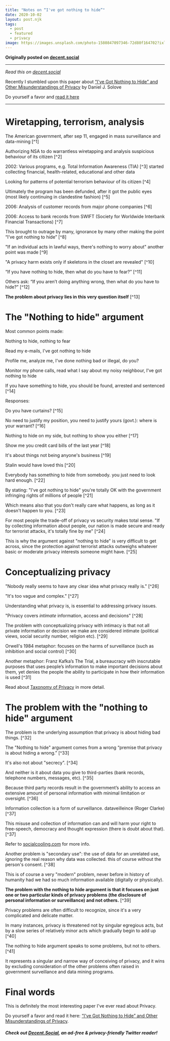 ```yaml
---
title: "Notes on “I've got nothing to hide”"
date: 2020-10-02
layout: post.njk
tags:
  - post
  - featured
  - privacy
image: https://images.unsplash.com/photo-1580847097346-72d80f164702?ixlib=rb-1.2.1&ixid=eyJhcHBfaWQiOjEyMDd9&auto=format&fit=crop&w=600&q=80
---
```


**Originally posted on [decent.social](https://decent.social/blog/2020-10-02-Notes-on-I-have-got-nothing-to-hide/)**

---

*Read this on [decent.social](https://decent.social/blog/2020-10-02-Notes-on-I-have-got-nothing-to-hide/)*


Recently I stumbled upon this paper about <a target="_blank" href="https://papers.ssrn.com/sol3/papers.cfm?abstract_id=998565">“I've Got Nothing to Hide” and Other Misunderstandings of Privacy</a> by Daniel J. Solove

Do yourself a favor and <a target="_blank" href="https://papers.ssrn.com/sol3/papers.cfm?abstract_id=998565">read it here</a>

---

# Wiretapping, terrorism, analysis

The American government, after sep 11, engaged in mass surveillance and data-mining [^1]

Authorizing NSA to do warrantless wiretapping and analysis suspicious behaviour of its citizen [^2]

2002: Various programs, e.g. Total Information Awareness (TIA) [^3] started collecting financial, health-related, educational and other data

Looking for patterns of potential terrorism behaviour of its citizen [^4]

Ultimately the program has been defunded, after it got the public eyes (most likely continuing in clandestine fashion) [^5]

2006: Analysis of customer records from major phone companies [^6]

2006: Access to bank records from SWIFT (Society for Worldwide Interbank Financial Transactions) [^7]

This brought to outrage by many, ignorance by many other making the point “I’ve got nothing to hide” [^8]

"If an individual acts in lawful ways, there's nothing to worry about" another point was made [^9]

"A privacy harm exists only if skeletons in the closet are revealed" [^10]

“If you have nothing to hide, then what do you have to fear?” [^11]

Others ask: “If you aren’t doing anything wrong, then what do you have to hide?” [^12]

**The problem about privacy lies in this very question itself** [^13]

# The "Nothing to hide" argument

Most common points made:

Nothing to hide, nothing to fear

Read my e-mails, I've got nothing to hide

Profile me, analyze me, I've done nothing bad or illegal, do you?

Monitor my phone calls, read what I say about my noisy neighbour, I've got nothing to hide

If you have something to hide, you should be found, arrested and sentenced [^14]

Responses:

Do you have curtains? [^15]

No need to justify my position, you need to justify yours (govt.): where is your warrant? [^16]

Nothing to hide on my side, but nothing to show you either [^17]

Show me you credit card bills of the last year [^18]

It's about things not being anyone's business [^19]

Stalin would have loved this [^20]

Everybody has something to hide from somebody. you just need to look hard enough. [^22]

By stating: "I've got nothing to hide" you're totally OK with the government infringing rights of millions of people [^21]

Which means also that you don't really care what happens, as long as it doesn't happen to you. [^23]

For most people the trade-off of privacy vs security makes total sense. "If by collecting information about people, our nation is made secure and ready for terrorist attacks, it's totally fine by me" [^24]

This is why the argument against "nothing to hide" is very difficult to get across, since the protection against terrorist attacks outweighs whatever basic or moderate privacy interests someone might have. [^25]


# Conceptualizing privacy

"Nobody really seems to have any clear idea what privacy really is." [^26]

"It's too vague and complex." [^27]

Understanding what privacy is, is essential to addressing privacy issues.

"Privacy covers *intimate* information, access and decisions" [^28]

The problem with conceptualizing privacy with intimacy is that not all private information or decision we make are considered intimate (political views, social security number, religion etc). [^29]

Orwell's 1984 metaphor: focuses on the harms of surveillance (such as inhibition and social control) [^30]

Another metaphor:  Franz Kafka’s The Trial, a bureaucracy with inscrutable purposes that uses people’s information to make important decisions about them, yet denies the people the ability to participate in how their information is used [^31]

Read about [Taxonomy of Privacy](https://teachprivacy.com/taxonomy-of-privacy/) in more detail.


# The problem with the "nothing to hide" argument

The problem is the underlying assumption that privacy is about hiding bad things. [^32]

The "Nothing to hide" argument comes from a wrong “premise that privacy is about hiding a wrong.” [^33]

It's also not about "secrecy". [^34]

And neither is it about data you give to third-parties (bank records, telephone numbers, messages, etc). [^35]

Because third party records result in the government’s ability to access an extensive amount of personal information with minimal limitation or oversight. [^36]

Information collection is a form of surveillance. dataveilleince (Roger Clarke) [^37]

This misuse and collection of information can and will harm your right to free-speech, democracy and thought expression (there is doubt about that). [^37]

Refer to [socialcooling.com](https://www.socialcooling.com) for more info.

Another problem is "secondary use": the use of data for an unrelated use, ignoring the real reason why data was collected. this of course without the person's consent. [^38]

This is of course a very "modern" problem, never before in history of humanity had we had so much information available (digitally or physically).

**The problem with the nothing to hide argument is that it focuses on just one or two particular kinds of privacy problems (the disclosure of personal information or surveillance) and not others.** [^39]

Privacy problems are often difficult to recognize, since it's a very complicated and delicate matter.

In many instances, privacy is threatened not by singular egregious acts, but by a slow series of relatively minor acts which gradually begin to add up [^40]

The nothing to hide argument speaks to some problems, but not to others. [^41]

It represents a singular and narrow way of conceiving of privacy, and it wins by excluding consideration of the other problems often raised in government surveillance and data mining programs.

# Final words

This is definitely the most interesting paper I've ever read about Privacy.

Do yourself a favor and read it here: [“I've Got Nothing to Hide” and Other Misunderstandings of Privacy](https://papers.ssrn.com/sol3/papers.cfm?abstract_id=998565).

<h5>Check out <a href="/">Decent.Social</a>, an ad-free & privacy-friendly Twitter reader!</h5>

